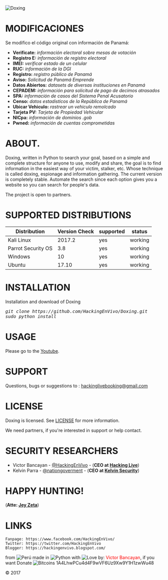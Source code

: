 <img src="https://2.bp.blogspot.com/-NpCmuA8pBDE/WgK6SxomgqI/AAAAAAAAAT8/PZawxwldoDwS2596xU7HGQksCZytSh48gCLcBGAs/s1600/doxing.PNG" title="Doxing">

# MODIFICACIONES
Se modifico el código original con información de Panamá:
* **Verificate:** *información electoral sobre mesas de votación*
* **Registro E:** *información de registro electoral*
* **IMEI:** *verificar estado de un celular*
* **RUC:** *información de la DGI*
* **Registro:** *registro público de Panamá*
* **Aviso:** *Solicitud de Panamá Emprende*
* **Datos Abiertos:** *datasets de diversas instituciones en Panamá*
* **CEPADEM:** *información para solicitud de pago de decimos atrasados*
* **SPA:** *información de casos del Sistema Penal Acusatorio*
* **Censo:** *datos estadisticos de la República de Panamá*
* **Ubicar Vehiculo:** *rastrear un vehiculo remolcado*
* **Tarjeta PV:** *Tarjeta de Propiedad Vehicular* 
* **NICpa:** *información de dominios .gob*
* **Pwned:** *información de cuentas comprometidas*






# ABOUT.
Doxing, written in Python to search your goal, based on a simple and complete structure for anyone to use, modify and share, the goal is to find information in the easiest way of your victim, stalker, etc. Whose technique is called doxing, espionage and information gathering. The current version is completely stable. Automate the search since each option gives you a website so you can search for people's data.

The project is open to partners.

# SUPPORTED DISTRIBUTIONS
|Distribution | Version Check | supported | status |
----------|-------|------|-------|
|Kali Linux|2017.2 | yes | working   |
|Parrot Security OS|3.8 |yes | working   |
|Windows|10 |yes | working   |
|Ubuntu|17.10 |yes | working   |

# INSTALLATION
Installation and download of Doxing
<pre><i><n>git clone https://github.com/HackingEnVivo/Doxing.git
sudo python install
</pre></i></n>

# USAGE
Please go to the [Youtube](https://youtu.be/SgR_w0Frvl8).

# SUPPORT
Questions, bugs or suggestions to : hackinglivebooking@gmail.com

# LICENSE
Doxing is licensed. 
See [LICENSE](https://github.com/HackingEnVivo/Doxing/blob/master/LICENSE) for more information.

We need partners, if you're interested in support or help contact.

# SECURITY RESEARCHERS

* Victor Bancayan - [@HackingEnVivo](https://twitter.com/HackingEnVivo) - (**CEO at [Hacking Live](https://hackingenvivo.blogspot.com/)**) 
* Kelvin Parra - [@nationgoverment](https://twitter.com/nationgoverment) - (**CEO at [Kelvin Security](http://ksecureteam.com/)**)

# HAPPY HUNTING!
(**Atte: [Jey Zeta](https://jeyzeta.wordpress.com/)**)

# LINKS
```
Fanpage: https://www.facebook.com/HackingEnVivo/
Twitter: https://twitter.com/HackingEnVivo
Blogger: https://hackingenvivo.blogspot.com/
```
from <img src="https://i.imgur.com/ngJCbSI.png" title="Perú"> made in <img src="https://developer.ibm.com/predictiveanalytics/wp-content/uploads/sites/48/2015/04/python-icon.png" title="Python"> with <img src="http://cdn0.bodas.com.mx/img/smileys/smiley_heart.png" title="Love"> by: <font color="red">Victor Bancayan</font>, if you want Donate <img src="http://www.wbtcb.com/frontend/webroot/gfx/bitcoin-ico.gif" title="Bitcoins"> 1A4LhwPCu4d4F9wVF6Uz9Xw9Y1H1zwWu48

© 2017
